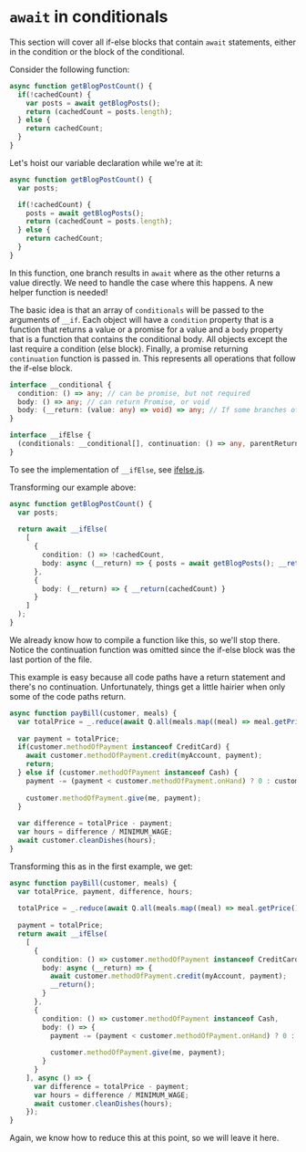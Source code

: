 # `await` in conditionals

This section will cover all if-else blocks that contain `await` statements, either in the condition or the block of the conditional.

Consider the following function:

```ts
async function getBlogPostCount() {
  if(!cachedCount) {
    var posts = await getBlogPosts();
    return (cachedCount = posts.length);
  } else {
    return cachedCount;
  }
}
```

Let's hoist our variable declaration while we're at it:

```ts
async function getBlogPostCount() {
  var posts;

  if(!cachedCount) {
    posts = await getBlogPosts();
    return (cachedCount = posts.length);
  } else {
    return cachedCount;
  }
}
```

In this function, one branch results in `await` where as the other returns a value directly. We need to handle the case where this happens. A new helper function is needed!

The basic idea is that an array of `conditionals` will be passed to the arguments of `__if`. Each object will have a `condition` property that is a function that returns a value or a promise for a value and a `body` property that is a function that contains the conditional body. All objects except the last require a condition (else block). Finally, a promise returning `continuation` function is passed in. This represents all operations that follow the if-else block.

```ts
interface __conditional {
  condition: () => any; // can be promise, but not required
  body: () => any; // can return Promise, or void
  body: (__return: (value: any) => void) => any; // If some branches of conditional return from the async function
}

interface __ifElse {
  (conditionals: __conditional[], continuation: () => any, parentReturn?: (value: any) => void): Promise;
}
```

To see the implementation of `__ifElse`, see [ifelse.js](/Emit-Functions/ifelse.js).

Transforming our example above:
```ts
async function getBlogPostCount() {
  var posts;
  
  return await __ifElse(
    [
      {
        condition: () => !cachedCount,
        body: async (__return) => { posts = await getBlogPosts(); __return(cachedCount = posts.length); },
      },
      {
        body: (__return) => { __return(cachedCount) }
      }
    ]
  );
}
```

We already know how to compile a function like this, so we'll stop there. Notice the continuation function was
omitted since the if-else block was the last portion of the file.

This example is easy because all code paths have a return statement and there's no continuation. Unfortunately, things get a little hairier when only some of the code paths return.

```ts
async function payBill(customer, meals) {
  var totalPrice = _.reduce(await Q.all(meals.map((meal) => meal.getPrice())), (price, memo) => cost + memo);
  
  var payment = totalPrice;
  if(customer.methodOfPayment instanceof CreditCard) {
    await customer.methodOfPayment.credit(myAccount, payment);
    return;
  } else if (customer.methodOfPayment instanceof Cash) {
    payment -= (payment < customer.methodOfPayment.onHand) ? 0 : customer.methodOfPayment.onHand;
    
    customer.methodOfPayment.give(me, payment);
  }
  
  var difference = totalPrice - payment;
  var hours = difference / MINIMUM_WAGE;
  await customer.cleanDishes(hours);
}
```

Transforming this as in the first example, we get:

```ts
async function payBill(customer, meals) {
  var totalPrice, payment, difference, hours;
  
  totalPrice = _.reduce(await Q.all(meals.map((meal) => meal.getPrice())), (price, memo) => cost + memo);
  
  payment = totalPrice;
  return await __ifElse(
    [
      {
        condition: () => customer.methodOfPayment instanceof CreditCard,
        body: async (__return) => { 
          await customer.methodOfPayment.credit(myAccount, payment); 
          __return(); 
        }
      },
      {
        condition: () => customer.methodOfPayment instanceof Cash,
        body: () => {
          payment -= (payment < customer.methodOfPayment.onHand) ? 0 : customer.methodOfPayment.onHand;
    
          customer.methodOfPayment.give(me, payment);
        }
      }
    ], async () => {
      var difference = totalPrice - payment;
      var hours = difference / MINIMUM_WAGE;
      await customer.cleanDishes(hours);
    });
}
```

Again, we know how to reduce this at this point, so we will leave it here.
